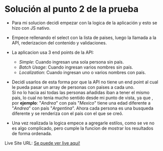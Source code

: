 # Solución al punto 2 de la prueba

- Para mi solucion decidi empezar con la logica de la aplicación y esto se hizo con JS nativo.
- Empece rellenando el select con la lista de paises, luego la llamada a la API, rederizacion del contenido y validaciones.
- La aplicacion usa 3 end points de la API: 
    - *Simple*: Cuando ingresan una sola persona sin país.
    - *Batch Usage*: Cuando ingresan varios nombres sin país.
    - *Localization*: Cuando ingresan uno o varios nombres con país.
- Decidí usarlos de esta forma por que la API no tiene un end point al cual le pueda pasar un array de personas con paises a cada uno.<br>
Si no lo hacia asi todas las personas añadidas iban a tener el mismo pais, lo cual no tenia mucho sentido desde mi punto de vista, 
ya que , por **ejemplo**: "*Andrea*" con pais "*Mexico*" tiene una edad diferente a "*Andrea*" con país "*Argentina*". 
Ahora cada persona es una busqueda diferente y se renderiza con el pais con el que se creó. 

- Una vez realizada la logica empece a agregarle estilos, como se ve no es algo complicado, pero cumple la funcion de mostrar los resultados de forma ordenada.


Live Site URL: [Se puede ver live aqui!](https://punto2.vercel.app/)
